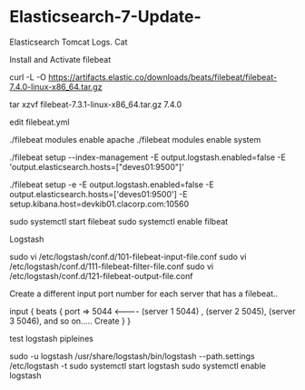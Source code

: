 # Elasticsearch-7-Update-
Elasticsearch Tomcat Logs. Cat


Install and Activate filebeat

curl -L -O https://artifacts.elastic.co/downloads/beats/filebeat/filebeat-7.4.0-linux-x86_64.tar.gz

tar xzvf filebeat-7.3.1-linux-x86_64.tar.gz
7.4.0


edit filebeat.yml

./filebeat modules enable apache
./filebeat modules enable system


./filebeat setup --index-management -E output.logstash.enabled=false -E 'output.elasticsearch.hosts=["deves01:9500"]'

./filebeat setup -e -E output.logstash.enabled=false -E output.elasticsearch.hosts=['deves01:9500'] -E setup.kibana.host=devkib01.clacorp.com:10560

sudo systemctl start filebeat
sudo systemctl enable filbeat

Logstash 

sudo vi /etc/logstash/conf.d/101-filebeat-input-file.conf
sudo vi /etc/logstash/conf.d/111-filebeat-filter-file.conf
sudo vi /etc/logstash/conf.d/121-filebeat-output-file.conf

Create a different input port number for each server that has a filebeat.. 

input {
  beats {
    port => 5044 <---- (server 1 5044) , (server 2 5045), (server 3 5046), and so on..... Create 
  }
}

test logstash pipleines 

sudo -u logstash /usr/share/logstash/bin/logstash --path.settings /etc/logstash -t
sudo systemctl start logstash
sudo systemctl enable logstash
